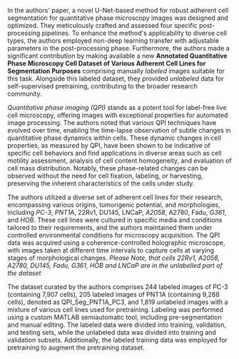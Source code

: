 In the authors' paper, a novel U-Net-based method for robust adherent cell segmentation for quantitative phase microscopy images was designed and optimized. They meticulously crafted and assessed four specific post-processing pipelines. To enhance the method's applicability to diverse cell types, the authors employed non-deep learning transfer with adjustable parameters in the post-processing phase. Furthermore, the authors made a significant contribution by making available a new **Annotated Quantitative Phase Microscopy Cell Dataset of Various Adherent Cell Lines for Segmentation Purposes** comprising manually *labeled* images suitable for this task. Alongside this labeled dataset, they provided *unlabeled* data for self-supervised pretraining, contributing to the broader research community.

<i>Quantitative phase imaging (QPI)</i> stands as a potent tool for label-free live cell microscopy, offering images with exceptional properties for automated image processing. The authors noted that various QPI techniques have evolved over time, enabling the time-lapse observation of subtle changes in quantitative phase dynamics within cells. These dynamic changes in cell properties, as measured by QPI, have been shown to be indicative of specific cell behaviors and find applications in diverse areas such as cell motility assessment, analysis of cell content homogeneity, and evaluation of cell mass distribution. Notably, these phase-related changes can be observed without the need for cell fixation, labeling, or harvesting, preserving the inherent characteristics of the cells under study.

The authors utilized a diverse set of adherent cell lines for their research, encompassing various origins, tumorigenic potential, and morphologies, including *PC-3*, *PNT1A*, 22Rv1, DU145, LNCaP, *A2058*, A2780, Fadu, *G361*, and *HOB*. These cell lines were cultured in specific media and conditions tailored to their requirements, and the authors maintained them under controlled environmental conditions for microscopy acquisition. The QPI data was acquired using a coherence-controlled holographic microscope, with images taken at different time intervals to capture cells at varying stages of morphological changes. <i>Please Note, that cells 22Rv1, A2058, A2780, DU145, Fadu, G361, HOB and LNCaP are in the unlabelled part of the dataset</i>

The dataset curated by the authors comprises 244 labeled images of PC-3 (containing 7,907 cells), 205 labeled images of PNT1A (containing 9,288 cells), denoted as QPI_Seg_PNT1A_PC3, and 1,819 unlabeled images with a mixture of various cell lines used for pretraining. Labeling was performed using a custom MATLAB semiautomatic tool, including pre-segmentation and manual editing. The labeled data were divided into training, validation, and testing sets, while the unlabeled data was divided into training and validation subsets. Additionally, the labeled training data was employed for pretraining to augment the pretraining dataset.

